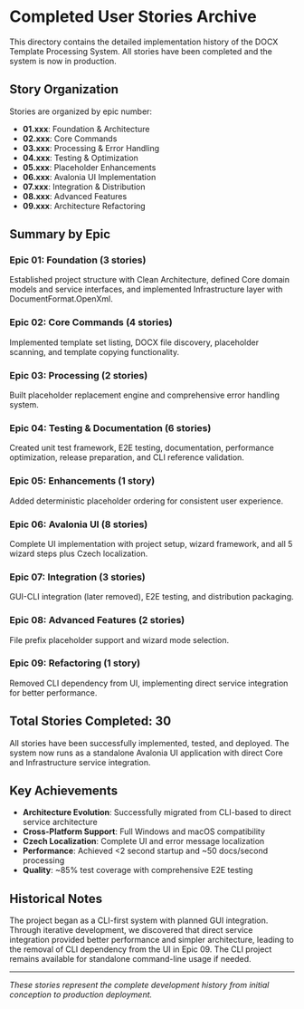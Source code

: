 # Completed User Stories Archive

This directory contains the detailed implementation history of the DOCX Template Processing System. All stories have been completed and the system is now in production.

## Story Organization

Stories are organized by epic number:
- **01.xxx**: Foundation & Architecture
- **02.xxx**: Core Commands
- **03.xxx**: Processing & Error Handling
- **04.xxx**: Testing & Optimization
- **05.xxx**: Placeholder Enhancements
- **06.xxx**: Avalonia UI Implementation
- **07.xxx**: Integration & Distribution
- **08.xxx**: Advanced Features
- **09.xxx**: Architecture Refactoring

## Summary by Epic

### Epic 01: Foundation (3 stories)
Established project structure with Clean Architecture, defined Core domain models and service interfaces, and implemented Infrastructure layer with DocumentFormat.OpenXml.

### Epic 02: Core Commands (4 stories)
Implemented template set listing, DOCX file discovery, placeholder scanning, and template copying functionality.

### Epic 03: Processing (2 stories)
Built placeholder replacement engine and comprehensive error handling system.

### Epic 04: Testing & Documentation (6 stories)
Created unit test framework, E2E testing, documentation, performance optimization, release preparation, and CLI reference validation.

### Epic 05: Enhancements (1 story)
Added deterministic placeholder ordering for consistent user experience.

### Epic 06: Avalonia UI (8 stories)
Complete UI implementation with project setup, wizard framework, and all 5 wizard steps plus Czech localization.

### Epic 07: Integration (3 stories)
GUI-CLI integration (later removed), E2E testing, and distribution packaging.

### Epic 08: Advanced Features (2 stories)
File prefix placeholder support and wizard mode selection.

### Epic 09: Refactoring (1 story)
Removed CLI dependency from UI, implementing direct service integration for better performance.

## Total Stories Completed: 30

All stories have been successfully implemented, tested, and deployed. The system now runs as a standalone Avalonia UI application with direct Core and Infrastructure service integration.

## Key Achievements

- **Architecture Evolution**: Successfully migrated from CLI-based to direct service architecture
- **Cross-Platform Support**: Full Windows and macOS compatibility
- **Czech Localization**: Complete UI and error message localization
- **Performance**: Achieved <2 second startup and ~50 docs/second processing
- **Quality**: ~85% test coverage with comprehensive E2E testing

## Historical Notes

The project began as a CLI-first system with planned GUI integration. Through iterative development, we discovered that direct service integration provided better performance and simpler architecture, leading to the removal of CLI dependency from the UI in Epic 09. The CLI project remains available for standalone command-line usage if needed.

---

*These stories represent the complete development history from initial conception to production deployment.*